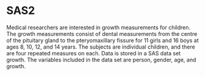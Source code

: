 # SAS2

Medical researchers are interested in growth measurements for children. The growth measurements consist of dental measurements from the centre of the pituitary gland to the pteryomaxillary fissure for 11 girls and 16 boys at ages 8, 10, 12, and 14 years. The subjects are individual children, and there are four repeated measures on each. Data is stored in a SAS data set growth. The variables included in the data set are person, gender, age, and growth.
